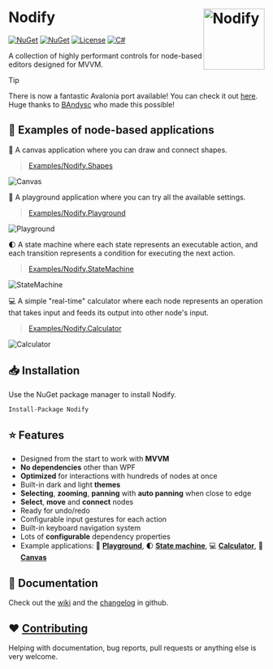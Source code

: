 
# Nodify <img src="https://user-images.githubusercontent.com/12727904/195416464-cbe7e3be-a372-4a17-a4be-a868059b9d7e.png" width="120px" alt="Nodify" align="right">

[![NuGet](https://img.shields.io/nuget/v/Nodify?style=for-the-badge&logo=nuget&label=release)](https://www.nuget.org/packages/Nodify/)
[![NuGet](https://img.shields.io/nuget/dt/Nodify?label=downloads&style=for-the-badge&logo=nuget)](https://www.nuget.org/packages/Nodify)
[![License](https://img.shields.io/github/license/miroiu/nodify?style=for-the-badge)](https://github.com/miroiu/nodify/blob/master/LICENSE)
[![C#](https://img.shields.io/static/v1?label=docs&message=WIP&color=orange&style=for-the-badge)](https://github.com/miroiu/nodify/wiki)

 A collection of highly performant controls for node-based editors designed for MVVM.

> [!TIP]
> There is now a fantastic Avalonia port available! You can check it out [here](https://github.com/BAndysc/nodify-avalonia). Huge thanks to [BAndysc](https://github.com/BAndysc) who made this possible!

## 🚀 Examples of node-based applications

🔶 A canvas application where you can draw and connect shapes.

> [Examples/Nodify.Shapes](Examples/Nodify.Shapes)

![Canvas](https://i.imgur.com/MxsACq6.gif)

🎨 A playground application where you can try all the available settings.

> [Examples/Nodify.Playground](Examples/Nodify.Playground)

![Playground](https://i.imgur.com/aqrUpuP.gif)

🌓 A state machine where each state represents an executable action, and each transition represents a condition for executing the next action.

> [Examples/Nodify.StateMachine](Examples/Nodify.StateMachine)

![StateMachine](https://i.imgur.com/nVKV5ly.gif)

💻 A simple "real-time" calculator where each node represents an operation that takes input and feeds its output into other node's input.

> [Examples/Nodify.Calculator](Examples/Nodify.Calculator)

![Calculator](https://i.imgur.com/jonrZAq.gif)

## 📥 Installation
Use the NuGet package manager to install Nodify.

```
Install-Package Nodify
```

## ⭐️ Features
 
 - Designed from the start to work with **MVVM**
 - **No dependencies** other than WPF
 - **Optimized** for interactions with hundreds of nodes at once
 - Built-in dark and light **themes**
 - **Selecting**, **zooming**, **panning** with **auto panning** when close to edge
 - **Select**, **move** and **connect** nodes
 - Ready for undo/redo
 - Configurable input gestures for each action
 - Built-in keyboard navigation system
 - Lots of **configurable** dependency properties
 - Example applications: 🎨 [**Playground**](Examples/Nodify.Playground), 🌓 [**State machine**](Examples/Nodify.StateMachine), 💻 [**Calculator**](Examples/Nodify.Calculator), 🔶 [**Canvas**](Examples/Nodify.Shapes)
 
## 📝 Documentation

Check out the [wiki](https://github.com/miroiu/nodify/wiki) and the [changelog](CHANGELOG.md) in github.

## ❤️ [Contributing](CONTRIBUTING.md)

Helping with documentation, bug reports, pull requests or anything else is very welcome. 
